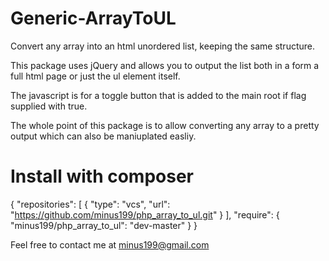 # Generic-ArrayToUL
Convert any array into an html unordered list, keeping the same structure.

This package uses jQuery and allows you to output the list both in a form a full html page or just the ul element itself.

The javascript is for a toggle button that is added to the main root if flag supplied with true.

The whole point of this package is to allow converting any array to a pretty output which can also be maniuplated easliy.

# Install with composer
{
  "repositories": [
    {
      "type": "vcs",
      "url": "https://github.com/minus199/php_array_to_ul.git"
    }
  ],
  "require": {
    "minus199/php_array_to_ul": "dev-master"
  }
}


Feel free to contact me at minus199@gmail.com  
